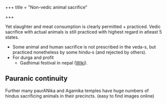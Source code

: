 +++
title = "Non-vedic animal sacrifice"

+++

Yet slaughter and meat consumption is clearly permitted + practiced. Vedic sacrifice with actual animals is still practiced with highest regard in atleast 5 states.
- Some animal and human sacrifice is not prescribed in the veda-s, but practiced nonetheless by some hindu-s (and rejected by others).
- For durga and profit
    - Gadhimai festival in nepal ([Wiki](https://en.wikipedia.org/wiki/Gadhimai_festival)).

## Pauranic continuity


Further many paurANika and Agamika temples have huge numbers of hindus sacrificing animals in their precincts. (easy to find images online)

